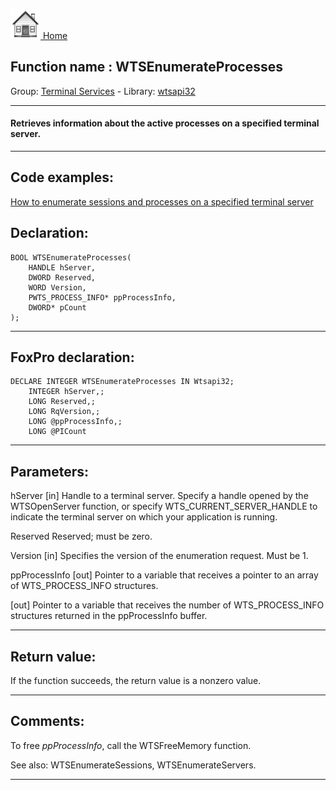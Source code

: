 [<img src="../../images/home.png"> Home ](https://github.com/VFPX/Win32API)  

## Function name : WTSEnumerateProcesses
Group: [Terminal Services](../../functions_group.md#Terminal_Services)  -  Library: [wtsapi32](../../../libraries.md#wtsapi32)  
***  


#### Retrieves information about the active processes on a specified terminal server.
***  


## Code examples:
[How to enumerate sessions and processes on a specified terminal server](../../samples/sample_519.md)  

## Declaration:
```foxpro  
BOOL WTSEnumerateProcesses(
	HANDLE hServer,
	DWORD Reserved,
	WORD Version,
	PWTS_PROCESS_INFO* ppProcessInfo,
	DWORD* pCount
);  
```  
***  


## FoxPro declaration:
```foxpro  
DECLARE INTEGER WTSEnumerateProcesses IN Wtsapi32;
	INTEGER hServer,;
	LONG Reserved,;
	LONG RqVersion,;
	LONG @ppProcessInfo,;
	LONG @PICount  
```  
***  


## Parameters:
hServer 
[in] Handle to a terminal server. Specify a handle opened by the WTSOpenServer function, or specify WTS_CURRENT_SERVER_HANDLE to indicate the terminal server on which your application is running. 

Reserved 
Reserved; must be zero. 

Version 
[in] Specifies the version of the enumeration request. Must be 1. 

ppProcessInfo 
[out] Pointer to a variable that receives a pointer to an array of WTS_PROCESS_INFO structures. 

[out] Pointer to a variable that receives the number of WTS_PROCESS_INFO structures returned in the ppProcessInfo buffer.   
***  


## Return value:
If the function succeeds, the return value is a nonzero value.  
***  


## Comments:
To free <Em>ppProcessInfo</Em>, call the WTSFreeMemory function.   
  
See also: WTSEnumerateSessions, WTSEnumerateServers.  
  
***  

